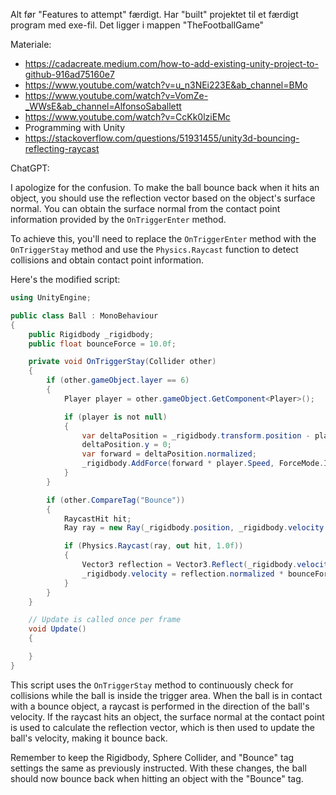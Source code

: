 Alt før "Features to attempt" færdigt.
Har "built" projektet til et færdigt program med exe-fil. Det ligger i mappen "TheFootballGame"

Materiale:

 - https://cadacreate.medium.com/how-to-add-existing-unity-project-to-github-916ad75160e7
 - https://www.youtube.com/watch?v=u_n3NEi223E&ab_channel=BMo
 - https://www.youtube.com/watch?v=VomZe-_WWsE&ab_channel=AlfonsoSaballett
 - https://www.youtube.com/watch?v=CcKk0lziEMc
 - Programming with Unity
 - https://stackoverflow.com/questions/51931455/unity3d-bouncing-reflecting-raycast

ChatGPT:

I apologize for the confusion. To make the ball bounce back when it hits an object, you should use the reflection vector based on the object's surface normal. You can obtain the surface normal from the contact point information provided by the `OnTriggerEnter` method.

To achieve this, you'll need to replace the `OnTriggerEnter` method with the `OnTriggerStay` method and use the `Physics.Raycast` function to detect collisions and obtain contact point information.

Here's the modified script:

```csharp
using UnityEngine;

public class Ball : MonoBehaviour
{
    public Rigidbody _rigidbody;
    public float bounceForce = 10.0f;

    private void OnTriggerStay(Collider other)
    {
        if (other.gameObject.layer == 6)
        {
            Player player = other.gameObject.GetComponent<Player>();

            if (player is not null)
            {
                var deltaPosition = _rigidbody.transform.position - player.transform.position;
                deltaPosition.y = 0;
                var forward = deltaPosition.normalized;
                _rigidbody.AddForce(forward * player.Speed, ForceMode.Impulse);
            }
        }

        if (other.CompareTag("Bounce"))
        {
            RaycastHit hit;
            Ray ray = new Ray(_rigidbody.position, _rigidbody.velocity.normalized);

            if (Physics.Raycast(ray, out hit, 1.0f))
            {
                Vector3 reflection = Vector3.Reflect(_rigidbody.velocity, hit.normal);
                _rigidbody.velocity = reflection.normalized * bounceForce;
            }
        }
    }

    // Update is called once per frame
    void Update()
    {

    }
}
```

This script uses the `OnTriggerStay` method to continuously check for collisions while the ball is inside the trigger area. When the ball is in contact with a bounce object, a raycast is performed in the direction of the ball's velocity. If the raycast hits an object, the surface normal at the contact point is used to calculate the reflection vector, which is then used to update the ball's velocity, making it bounce back.

Remember to keep the Rigidbody, Sphere Collider, and "Bounce" tag settings the same as previously instructed. With these changes, the ball should now bounce back when hitting an object with the "Bounce" tag.


